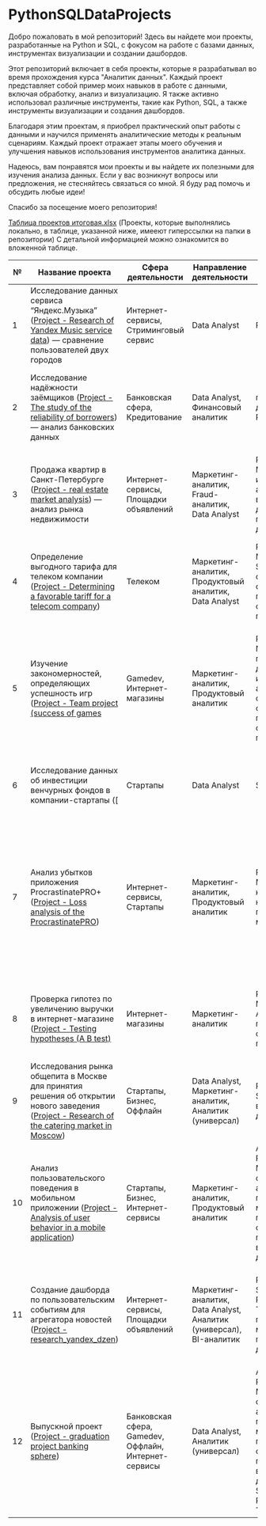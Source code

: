 # PythonSQLDataProjects

Добро пожаловать в мой репозиторий! Здесь вы найдете мои проекты, разработанные на Python и SQL, с фокусом на работе с базами данных, инструментах визуализации и создании дашбордов.

Этот репозиторий включает в себя проекты, которые я разрабатывал во время прохождения курса "Аналитик данных". Каждый проект представляет собой пример моих навыков в работе с данными, включая обработку, анализ и визуализацию. Я также активно использовал различные инструменты, такие как Python, SQL, а также инструменты визуализации и создания дашбордов.

Благодаря этим проектам, я приобрел практический опыт работы с данными и научился применять аналитические методы к реальным сценариям. Каждый проект отражает этапы моего обучения и улучшения навыков использования инструментов аналитика данных.

Надеюсь, вам понравятся мои проекты и вы найдете их полезными для изучения анализа данных. Если у вас возникнут вопросы или предложения, не стесняйтесь связаться со мной. Я буду рад помочь и обсудить любые идеи!

Спасибо за посещение моего репозитория!

[Таблица проектов итоговая.xlsx](https://github.com/OophionN/PythonSQLDataProjects/files/11946406/default.xlsx) (Проекты, которые выполнялись локально, в таблице, указанной ниже, имееют гиперссылки на папки в репозитории)
С детальной информацией можно ознакомится во вложенной таблице.


|№   |Название проекта                                                                         |Сфера деятельности                            |Направление деятельности     |Навыки и инструменты                                    |Задача проекта                                                                                                                               |Ключевые слова проекта                                                   |Синонимы работы                                                                                                                        |
|----|----------------------------------------------------------------------------------------|-----------------------------------------------|-------------------------------|-------------------------------------------------------|--------------------------------------------------------------------------------------------------------------------------------------------|-----------------------------------------------------------------------|---------------------------------------------------------------------------------------------------------------------------------------|
|1   |Исследование данных сервиса “Яндекс.Музыка” ([Project - Research of Yandex Music service data](https://github.com/OophionN/PythonSQLDataProjects/tree/main/Project%20-%20Research%20of%20Yandex%20Music%20service%20data)) — сравнение пользователей двух городов       |Интернет-сервисы, Стриминговый сервис           |Data Analyst                   |Python, Pandas                                         |На реальных данных Яндекс.Музыки сравнить поведение пользователей двух городов - Москвы и Санкт-Петербурга                                |обработка данных, дубликаты, пропуски, логическая индексация, группировка, сортировка            |data analyst, аналитик данных, аналитик, analyst                        |
|2   |Исследование надёжности заёмщиков ([Project - The study of the reliability of borrowers](https://github.com/OophionN/PythonSQLDataProjects/tree/main/Project%20-%20The%20study%20of%20the%20reliability%20of%20borrowers)) — анализ банковских данных                            |Банковская сфера, Кредитование                  |Data Analyst, Финансовый аналитик |предобработка данных, Python, Pandas                    |Исследовать влияет ли семейное положение и количество детей клиента на факт возврата кредита в срок, используя банковские данные         |обработка данных, дубликаты, пропуски, категоризация, декомпозиция                              |data analyst, аналитик данных, аналитик, финансовый аналитик, analyst     |
|3   |Продажа квартир в Санкт-Петербурге ([Project - real estate market analysis](https://github.com/OophionN/PythonSQLDataProjects/tree/main/Project%20-%20real%20estate%20market%20analysis)) — анализ рынка недвижимости                           |Интернет-сервисы, Площадки объявлений           |Маркетинг-аналитик, Fraud-аналитик, Data Analyst |Python, Pandas, Matplotlib, исследовательский анализ данных, визуализация данных, предобработка данных |Определить рыночную стоимость объектов недвижимости и типичные параметры квартир, используя данные сервиса Яндекс.Недвижимость          |обработка данных, histogram, boxplot, scattermatrix, категоризация, scatterplot, фрод-мониторинг|маркетинговый аналитик, фрод аналитик, fraud analyst, data analyst, аналитик данных, аналитик, analyst|
|4   |Определение выгодного тарифа для телеком компании ([Project - Determining a favorable tariff for a telecom company](https://github.com/OophionN/PythonSQLDataProjects/tree/main/Project%20-%20Determining%20a%20favorable%20tariff%20for%20a%20telecom%20company))                                      |Телеком                                        |Маркетинг-аналитик, Продуктовый аналитик, Data Analyst|Python, Pandas, Matplotlib, NumPy, SciPy, описательная статистика, проверка статистических гипотез|Проанализировать поведение клиентов и определить оптимальный тариф, используя данные клиентов оператора сотовой связи            |обработка данных, histogram, boxplot, статистический тест, критерий Стьюдента                      |аналитик, analyst, аналитик данных, data analyst                           |
|5   |Изучение закономерностей, определяющих успешность игр ([Project - Team project (success of games](https://github.com/OophionN/PythonSQLDataProjects/tree/main/Project%20-%20Team%20project%20(success%20of%20games))                                 |Gamedev, Интернет-магазины                     |Маркетинг-аналитик, Продуктовый аналитик        |Python, Pandas, NumPy, Matplotlib, предобработка данных, исследовательский анализ данных, описательная статистика, проверка статистических гипотез|Выявить закономерности, определяющие успешность игры, используя исторические данные о продажах, оценки пользователей и экспертов, жанры и платформы|обработка данных, histogram, boxplot, статистический тест, критерий Стьюдента, piechart         |игровой аналитик, game analyst, аналитик игрового проекта, продуктовый аналитик, product analyst, gamedev analyst, аналитик геймдев|
| 6 | Исследование данных об инвестиции венчурных фондов в компании-стартапы ([ | Стартапы                     | Data Analyst                  | SQL, PostgreSQL                                         | Произвести различные выгрузки данных венчурных фондов с помощью SQL                                                                                                                             | обработка данных, выгрузка данных, SQL                     | аналитик sql, sql analyst, аналитик, analyst, reporting analyst                                            |
| 7 | Анализ убытков приложения ProcrastinatePRO+ ([Project - Loss analysis of the ProcrastinatePRO](https://github.com/OophionN/PythonSQLDataProjects/tree/main/Project%20-%20Loss%20analysis%20of%20the%20ProcrastinatePRO))                        | Интернет-сервисы, Стартапы   | Маркетинг-аналитик, Продуктовый аналитик                | Python, Pandas, Matplotlib, когортный анализ, юнит-экономика, продуктовые метрики, Seaborn                                             | Задача для маркетингового аналитика развлекательного приложения Procrastinate Pro+. Несмотря на огромные вложения в рекламу, последние несколько месяцев компания терпит убытки. Ваша задача — разобраться в причинах и помочь компании выйти в плюс. | обработка данных, статистический тест, LTV, CAC, когортный анализ | маркетолог аналитик, marketing analyst, маркетинговый аналитик, веб-аналитик, web-analyst, продуктовый аналитик |
| 8 | Проверка гипотез по увеличению выручки в интернет-магазине ([Project - Testing hypotheses (A B test)](https://github.com/OophionN/PythonSQLDataProjects/tree/main/Project%20-%20Testing%20hypotheses%20(A%20B%20test))          | Интернет-магазины            | Маркетинг-аналитик                                | Python, Pandas, Matplotlib, SciPy, A/B-тестирование, проверка статистических гипотез | Используя данные интернет-магазина приоритезировать гипотезы, произвести оценку результатов A/B-тестирования различными методами                                                                   | A/B-тест, статистический тест, фреймворк, RICE, ICE         | продуктовый аналитик, product analyst, аналитик продукта, product data analyst                                  |
| 9 | Исследования рынка общепита в Москве для принятия решения об открытии нового заведения ([Project - Research of the catering market in Moscow](https://github.com/OophionN/PythonSQLDataProjects/tree/main/Project%20-%20Research%20of%20the%20catering%20market%20in%20Moscow)) | Стартапы, Бизнес, Оффлайн   | Data Analyst, Маркетинг-аналитик, Аналитик (универсал) | Python, Pandas, Seaborn, Plotly, визуализация данных | Исследование рынка общественного питания на основе открытых данных, подготовка презентации для инвесторов                                                                                      | обработка данных, визуализация данных, создание презентаций | data analyst, аналитик данных, аналитик, analyst                                                                  |
| 10 | Анализ пользовательского поведения в мобильном приложении ([Project - Analysis of user behavior in a mobile application](https://github.com/OophionN/PythonSQLDataProjects/tree/main/Project%20-%20Analysis%20of%20user%20behavior%20in%20a%20mobile%20application))           | Стартапы, Бизнес, Интернет-сервисы | Маркетинг-аналитик, Продуктовый аналитик | A/B-тестирование, Python, Pandas, Matplotlib, Seaborn, событийная аналитика, продуктовые метрики, Plotly, проверка статистических гипотез, визуализация данных | На основе данных использования мобильного приложения для продажи продуктов питания проанализировать воронку продаж, а также оценить результаты A/A/B-тестирования                                       | A/B-тест, визуализация, статистический тест                | аналитик мобильного приложения, аналитик продукта, продуктовый аналитик, product analyst, mobile app analyst |
| 11 | Создание дашборда по пользовательским событиям для агрегатора новостей ([Project - research_yandex_dzen](https://github.com/OophionN/PythonSQLDataProjects/tree/main/Project%20-%20research_yandex_dzen)) | Интернет-сервисы, Площадки объявлений       | Маркетинг-аналитик, Data Analyst, Аналитик (универсал), BI-аналитик | Python, SQLAlchemy, PostgreSQL, dash, Tableau, продуктовые метрики, построение дашбордов                                                 | Используя данные Яндекс.Дзена построить дашборд с метриками взаимодействия пользователей с карточками статей                                    | дашборд, пайплайн, Yandex.Cloud, удаленный сервер, виртуальная машина, cron                                               | bi analyst, bi-аналитик, аналитик данных, data analyst, разработчик системы отчетности, reporting analyst                  |
| 12 | Выпускной проект ([Project - graduation project banking sphere](https://github.com/OophionN/PythonSQLDataProjects/tree/main/Project%20-%20graduation%20project%20banking%20sphere))                                                  | Банковская сфера, Gamedev, Оффлайн, Интернет-сервисы | Data Analyst, Аналитик (универсал)                | A/B-тестирование, Python, Pandas, Matplotlib, Seaborn, событийная аналитика, продуктовые метрики, Plotly, проверка статистических гипотез, визуализация данных, Python, SQLAlchemy, PostgreSQL, dash, Tableau | На основе всех полученных данных в курсе выполнить буткемп-проект по теме "банки"                                                              | data analyst, аналитик данных                                                                                         |                                                                                                                             |
